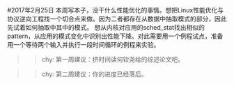 #2017年2月25日
本周写本子，没干什么性能优化的事情。想把Linux性能优化与协议逆向工程找一个切合点来做。因为二者都存在从数据中抽取模式的部分，因此先试着如何抽取中其中的模式。
想从内核对应用的sched_stat找出相似的pattern，从应用的模式变化中识别出性能下降。对此需要用一个例程试点，准备用一个等待两个输入并执行一段时间循环的例程来实验。


>> chy: 第一周建议：挤时间读何钦尧给的综述论文吧。

>> chy: 第二周建议：你的进度已经落后。
